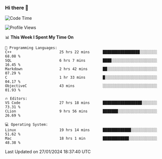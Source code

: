 ### Hi there 👋

<!--START_SECTION:waka-->
![Code Time](http://img.shields.io/badge/Code%20Time-267%20hrs%2041%20mins-blue)

![Profile Views](http://img.shields.io/badge/Profile%20Views-17-blue)

📊 **This Week I Spent My Time On** 

```text
💬 Programming Languages: 
C++                      25 hrs 22 mins      █████████████████░░░░░░░░   68.08 % 
SQL                      6 hrs 7 mins        ████░░░░░░░░░░░░░░░░░░░░░   16.45 % 
Markdown                 2 hrs 42 mins       ██░░░░░░░░░░░░░░░░░░░░░░░   07.29 % 
C                        1 hr 33 mins        █░░░░░░░░░░░░░░░░░░░░░░░░   04.17 % 
ObjectiveC               43 mins             ░░░░░░░░░░░░░░░░░░░░░░░░░   01.93 % 

🔥 Editors: 
VS Code                  27 hrs 18 mins      ██████████████████░░░░░░░   73.31 % 
CLion                    9 hrs 56 mins       ███████░░░░░░░░░░░░░░░░░░   26.69 % 

💻 Operating System: 
Linux                    19 hrs 14 mins      █████████████░░░░░░░░░░░░   51.62 % 
Mac                      18 hrs 1 min        ████████████░░░░░░░░░░░░░   48.38 % 
```


 Last Updated on 27/01/2024 18:37:40 UTC
<!--END_SECTION:waka-->

<!--
**JackeyHua-SJTU/JackeyHua-SJTU** is a ✨ _special_ ✨ repository because its `README.md` (this file) appears on your GitHub profile.

Here are some ideas to get you started:

- 🔭 I’m currently working on ...
- 🌱 I’m currently learning ...
- 👯 I’m looking to collaborate on ...
- 🤔 I’m looking for help with ...
- 💬 Ask me about ...
- 📫 How to reach me: ...
- 😄 Pronouns: ...
- ⚡ Fun fact: ...
-->

